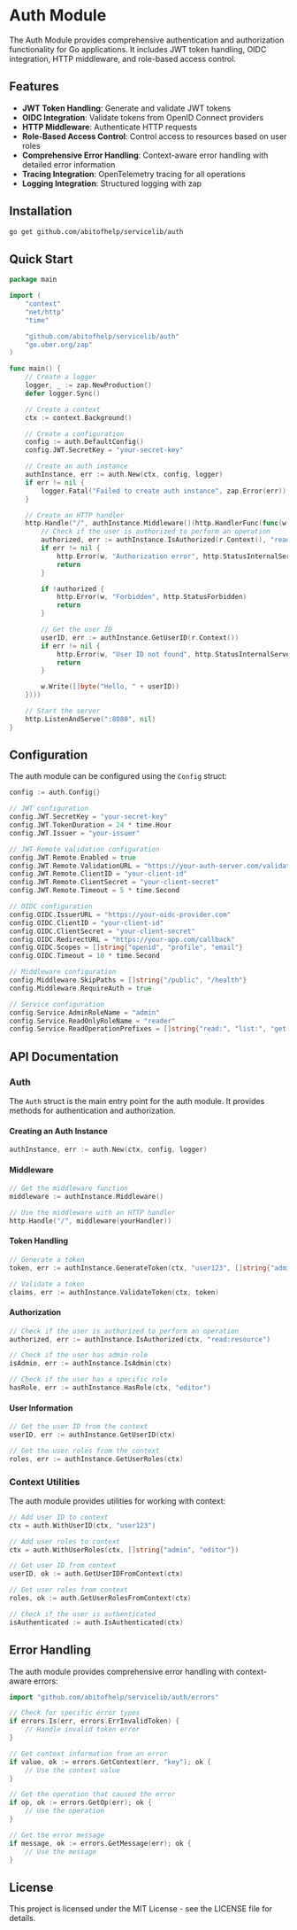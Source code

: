 # Auth Module

The Auth Module provides comprehensive authentication and authorization functionality for Go applications. It includes JWT token handling, OIDC integration, HTTP middleware, and role-based access control.

## Features

- **JWT Token Handling**: Generate and validate JWT tokens
- **OIDC Integration**: Validate tokens from OpenID Connect providers
- **HTTP Middleware**: Authenticate HTTP requests
- **Role-Based Access Control**: Control access to resources based on user roles
- **Comprehensive Error Handling**: Context-aware error handling with detailed error information
- **Tracing Integration**: OpenTelemetry tracing for all operations
- **Logging Integration**: Structured logging with zap

## Installation

```bash
go get github.com/abitofhelp/servicelib/auth
```

## Quick Start

```go
package main

import (
    "context"
    "net/http"
    "time"

    "github.com/abitofhelp/servicelib/auth"
    "go.uber.org/zap"
)

func main() {
    // Create a logger
    logger, _ := zap.NewProduction()
    defer logger.Sync()

    // Create a context
    ctx := context.Background()

    // Create a configuration
    config := auth.DefaultConfig()
    config.JWT.SecretKey = "your-secret-key"

    // Create an auth instance
    authInstance, err := auth.New(ctx, config, logger)
    if err != nil {
        logger.Fatal("Failed to create auth instance", zap.Error(err))
    }

    // Create an HTTP handler
    http.Handle("/", authInstance.Middleware()(http.HandlerFunc(func(w http.ResponseWriter, r *http.Request) {
        // Check if the user is authorized to perform an operation
        authorized, err := authInstance.IsAuthorized(r.Context(), "read:resource")
        if err != nil {
            http.Error(w, "Authorization error", http.StatusInternalServerError)
            return
        }

        if !authorized {
            http.Error(w, "Forbidden", http.StatusForbidden)
            return
        }

        // Get the user ID
        userID, err := authInstance.GetUserID(r.Context())
        if err != nil {
            http.Error(w, "User ID not found", http.StatusInternalServerError)
            return
        }

        w.Write([]byte("Hello, " + userID))
    })))

    // Start the server
    http.ListenAndServe(":8080", nil)
}
```

## Configuration

The auth module can be configured using the `Config` struct:

```go
config := auth.Config{}

// JWT configuration
config.JWT.SecretKey = "your-secret-key"
config.JWT.TokenDuration = 24 * time.Hour
config.JWT.Issuer = "your-issuer"

// JWT Remote validation configuration
config.JWT.Remote.Enabled = true
config.JWT.Remote.ValidationURL = "https://your-auth-server.com/validate"
config.JWT.Remote.ClientID = "your-client-id"
config.JWT.Remote.ClientSecret = "your-client-secret"
config.JWT.Remote.Timeout = 5 * time.Second

// OIDC configuration
config.OIDC.IssuerURL = "https://your-oidc-provider.com"
config.OIDC.ClientID = "your-client-id"
config.OIDC.ClientSecret = "your-client-secret"
config.OIDC.RedirectURL = "https://your-app.com/callback"
config.OIDC.Scopes = []string{"openid", "profile", "email"}
config.OIDC.Timeout = 10 * time.Second

// Middleware configuration
config.Middleware.SkipPaths = []string{"/public", "/health"}
config.Middleware.RequireAuth = true

// Service configuration
config.Service.AdminRoleName = "admin"
config.Service.ReadOnlyRoleName = "reader"
config.Service.ReadOperationPrefixes = []string{"read:", "list:", "get:"}
```

## API Documentation

### Auth

The `Auth` struct is the main entry point for the auth module. It provides methods for authentication and authorization.

#### Creating an Auth Instance

```go
authInstance, err := auth.New(ctx, config, logger)
```

#### Middleware

```go
// Get the middleware function
middleware := authInstance.Middleware()

// Use the middleware with an HTTP handler
http.Handle("/", middleware(yourHandler))
```

#### Token Handling

```go
// Generate a token
token, err := authInstance.GenerateToken(ctx, "user123", []string{"admin"})

// Validate a token
claims, err := authInstance.ValidateToken(ctx, token)
```

#### Authorization

```go
// Check if the user is authorized to perform an operation
authorized, err := authInstance.IsAuthorized(ctx, "read:resource")

// Check if the user has admin role
isAdmin, err := authInstance.IsAdmin(ctx)

// Check if the user has a specific role
hasRole, err := authInstance.HasRole(ctx, "editor")
```

#### User Information

```go
// Get the user ID from the context
userID, err := authInstance.GetUserID(ctx)

// Get the user roles from the context
roles, err := authInstance.GetUserRoles(ctx)
```

### Context Utilities

The auth module provides utilities for working with context:

```go
// Add user ID to context
ctx = auth.WithUserID(ctx, "user123")

// Add user roles to context
ctx = auth.WithUserRoles(ctx, []string{"admin", "editor"})

// Get user ID from context
userID, ok := auth.GetUserIDFromContext(ctx)

// Get user roles from context
roles, ok := auth.GetUserRolesFromContext(ctx)

// Check if the user is authenticated
isAuthenticated := auth.IsAuthenticated(ctx)
```

## Error Handling

The auth module provides comprehensive error handling with context-aware errors:

```go
import "github.com/abitofhelp/servicelib/auth/errors"

// Check for specific error types
if errors.Is(err, errors.ErrInvalidToken) {
    // Handle invalid token error
}

// Get context information from an error
if value, ok := errors.GetContext(err, "key"); ok {
    // Use the context value
}

// Get the operation that caused the error
if op, ok := errors.GetOp(err); ok {
    // Use the operation
}

// Get the error message
if message, ok := errors.GetMessage(err); ok {
    // Use the message
}
```

## License

This project is licensed under the MIT License - see the LICENSE file for details.
